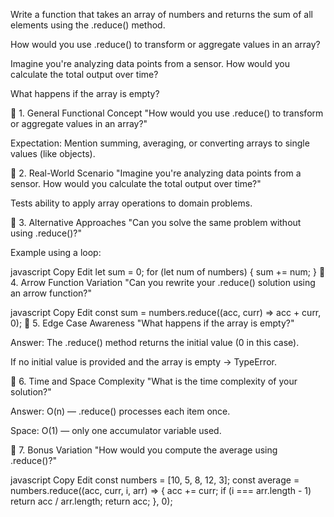 Write a function that takes an array of numbers and returns the sum of all elements using the .reduce() method.


How would you use .reduce() to transform or aggregate values in an array?

Imagine you're analyzing data points from a sensor. How would you calculate the total output over time?

What happens if the array is empty?

🔸 1. General Functional Concept
"How would you use .reduce() to transform or aggregate values in an array?"

Expectation: Mention summing, averaging, or converting arrays to single values (like objects).

🔸 2. Real-World Scenario
"Imagine you're analyzing data points from a sensor. How would you calculate the total output over time?"

Tests ability to apply array operations to domain problems.

🔸 3. Alternative Approaches
"Can you solve the same problem without using .reduce()?"

Example using a loop:

javascript
Copy
Edit
let sum = 0;
for (let num of numbers) {
  sum += num;
}
🔸 4. Arrow Function Variation
"Can you rewrite your .reduce() solution using an arrow function?"

javascript
Copy
Edit
const sum = numbers.reduce((acc, curr) => acc + curr, 0);
🔸 5. Edge Case Awareness
"What happens if the array is empty?"

Answer: The .reduce() method returns the initial value (0 in this case).

If no initial value is provided and the array is empty → TypeError.

🔸 6. Time and Space Complexity
"What is the time complexity of your solution?"

Answer: O(n) — .reduce() processes each item once.

Space: O(1) — only one accumulator variable used.

🔸 7. Bonus Variation
"How would you compute the average using .reduce()?"

javascript
Copy
Edit
const numbers = [10, 5, 8, 12, 3];
const average = numbers.reduce((acc, curr, i, arr) => {
  acc += curr;
  if (i === arr.length - 1) return acc / arr.length;
  return acc;
}, 0);
